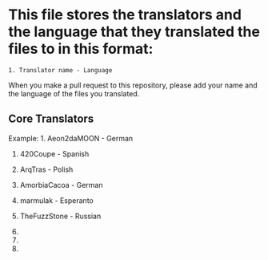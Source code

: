# This file stores the translators and the language that they translated the files to in this format:

`` 1. Translator name - Language ``

When you make a pull request to this repository, please add your name and the language of the files you translated.


## Core Translators

Example: 1. Aeon2daMOON - German

1. 420Coupe - Spanish

2. ArqTras - Polish

3. AmorbiaCacoa - German

4. marmulak - Esperanto

5. TheFuzzStone - Russian

6.

7.

8.
